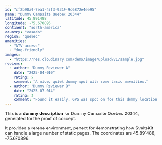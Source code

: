```yaml
---
id: "cf2b90a0-7ea1-45f3-9319-9c6872e4ee95"
name: "Dummy Campsite Quebec 20344"
latitude: 45.891488
longitude: -75.670896
continent: "north-america"
country: "canada"
region: "quebec"
amenities:
  - "ATV-access"
  - "dog-friendly"
images:
  - "https://res.cloudinary.com/demo/image/upload/v1/sample.jpg"
reviews:
  - author: "Dummy Reviewer A"
    date: "2025-04-010"
    rating: 5
    comment: "A nice, quiet dummy spot with some basic amenities."
  - author: "Dummy Reviewer B"
    date: "2025-07-014"
    rating: 2
    comment: "Found it easily. GPS was spot on for this dummy location."
---
```


This is a **dummy description** for Dummy Campsite Quebec 20344, generated for the proof of concept.

It provides a serene environment, perfect for demonstrating how SvelteKit can handle a large number of static pages. The coordinates are 45.891488, -75.670896.
